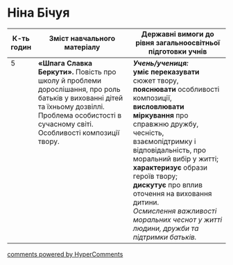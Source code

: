 <div id="hypercomments_widget" class="js-hypercomments-widget invisible"></div>

# Ніна Бічуя

<table>
  <tr>
    <td width="10%" align="center"><b>К-ть годин</b></td>
    <td width="45%" align="center"><b>Зміст навчального матеріалу</b></td>
    <td width="45%" align="center"><b>Державні вимоги до рівня загальноосвітньої підготовки учнів</b></td>
  </tr>
<tbody>
  <tr>
<td width="10%" style="vertical-align:top !important;">5</td>
    <td width="45%" style="vertical-align:top !important;">
<b>«Шпага Славка Беркути».</b> Повість про школу й проблеми дорослішання, про роль батьків у вихованні дітей та їхньому дозвіллі. Проблема особистості в сучасному світі. Особливості композиції твору. 
</td>
    <td width="45%" style="vertical-align:top !important;">
<i><b>Учень/учениця:</b></i><br>
<b>уміє переказувати</b> сюжет твору, <b>пояснювати</b> особливості композиції, <b>висловлювати міркування</b> про справжню дружбу, чесність, взаємопідтримку і відповідальність, про моральний вибір у житті;<br> 
<b>характеризує</b> образи героїв твору; <br>
<b>дискутує</b> про вплив оточення на виховання дитини.<br>
<i>Осмислення важливості моральних чеснот у житті людини, дружби та підтримки батьків. </i> </td>
  </tr>
</tbody>
</table>

<div class="js-hypercomments-container">
<a href="http://hypercomments.com" class="hc-link" title="comments widget">comments powered by HyperComments</a>
</div>